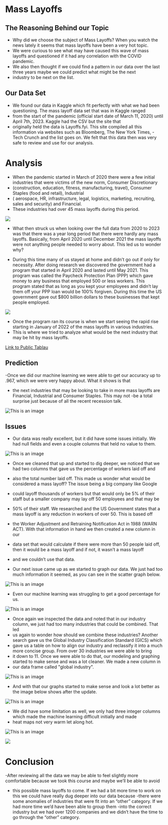 # Mass Layoffs
## The Reasoning Behind our Topic 
- Why did we choose the subject of Mass Layoffs?  When you watch the news lately it seems that mass layoffs have been a very hot topic. 
- We were curious to see what may have caused this wave of mass layoffs and questioned if it had any correlation with the COVID pandemic. 
- We also then thought if we could find a pattern in our data over the last three years maybe we could predict what might be the next 
- industry to be next on the list.

## Our Data Set

- We found our data in Kaggle which fit perfectly with what we had been questioning.  The mass layoff data set that was in Kaggle ranged
- from the start of the pandemic (official start date of March 11, 2020) until April 7th, 2023.  Kaggle had the CSV but the site that 
- originally held the data is Layoffs.fyi.  This site compiled all this information via websites such as Bloomberg, The New York Times, 
-Tech Crunch and the list goes on.  We felt that this data then was very safe to review and use for our analysis. 

# Analysis

- When the pandemic started in March of 2020 there were a few initial industries that were victims of the new norm, Consumer Discretionary
- (construction, education, fitness, manufacturing, travel), Consumer Staples (food and retail), Industrial 
- ( aerospace, HR, infrastructure, legal, logistics, marketing, recruiting, sales and security) and Financial.  
- These industries had over 45 mass layoffs during this period.  

![](Images/mass_layoff_by_industry.png)

- What then struck us when looking over the full data from 2020 to 2023 was that there was a year long period that there were hardly any mass layoffs. Basically, from April 2020 until December 2021 the mass layoffs were not anything people needed to worry about.  This led us to wonder why? 

- During this time many of us stayed at home and didn’t go out if only for necessity.  After doing research we discovered the government had a program that started in April 2020 and lasted until May 2021.  This program was called the Paycheck Protection Plan (PPP) which gave money to any business that employed 500 or less workers.  This program stated that as long as you kept your employees and didn’t lay them off your PPP loan would be 100% forgiven.  During this time the US government gave out $800 billion dollars to these businesses that kept people employed.  

![](Images/mass_layoff_2020_2022.png)


- Once the program ran its course is when we start seeing the rapid rise starting in January of 2022 of the mass layoffs in various industries.  
- This is where we tried to analyze what would be the next industry that may be hit by mass layoffs.  

[Link to Public Tablau](https://public.tableau.com/app/profile/brandon.sangster/viz/Mass_layoff_finalv/Masslayoffsstory)

## Prediction 

-Once we did our machine learning  we were able to get our accuracy up to .967, which we were very happy about.  What it shows is that 
- the next industries that may be looking to take in more mass layoffs are Financial, Industrial and Consumer Staples.  This may not 
-be a total surprise just because of all the recent recession talk.  
 
 ![This is an image](images/b_machine.png)
 
## Issues

- Our data was really excellent, but it did have some issues initially.  We had null fields and even a couple columns that held no value to them.  

![This is an image](images/b_before.png)

- Once we cleaned that up and started to dig deeper, we noticed that we had two columns that gave us the percentage of workers laid off and
- also the total number laid off.  This made us wonder what would be considered a mass layoff?  The issue being a big company like Google 
- could layoff thousands of workers but that would only be 5% of their staff but a smaller company may lay off 50 employees and that may be
- 50% of their staff.  We researched and the US Government states that a mass layoff is any reduction in workers of over 50. This is based off 
- the Worker Adjustment and Retraining Notification Act in 1988 (WARN ACT).  With that information in hand we then created a new column in our
- data set that would calculate if there were more than 50 people laid off, then it would be a mass layoff and if not, it wasn’t a mass layoff
- and we couldn’t use that data.

- Our next issue came up as we started to graph our data.  We just had too much information it seemed, as you can see in the scatter graph below.

![This is an image](images/b1st.png)

- Even our machine learning was struggling to get a good percentage for us.

![This is an image](images/b_LR.png)

- Once again we inspected the data and noted that in our industry column, we just had too many industries that could be combined.  That led
- us again to wonder how should we combine these industries?  Another search gave us the Global Industry Classification Standard (GICS) which
- gave us a table on how to align our industry and reclassify it into a much more concise group.  From over 30 industries we were able to bring 
- it down to 11.  Once we were able to do that, our modeling and graphing started to make sense and was a lot cleaner.  We made a new column in 
- our data frame called "global industry". 

![This is an image](images/b_after.png)

- And with that our graphs started to make sense and look a lot better as the image below shows after the update. 

![This is an image](images/b2nd.png)

- We did have some limitation as well, we only had three integer columns which made the machine learning difficult initially and made 
- heat maps not very warm let along hot.

![This is an image](images/b3rd.png)

![](images/checkout_time_users.png)

# Conclusion

-After reviewing all the data we may be able to feel slightly more comfortable because we took this course and maybe we’ll be able to avoid 
- this possible mass layoffs to come.  If we had a bit more time to work on this we could have really dug deeper into our data because 
-there were some anomalies of industries that were fit into an “other” category.  If we had more time we’d have been able to group them
-into the correct industry but we had over 1200 companies and we didn’t have the time to go through the “other” category.  








